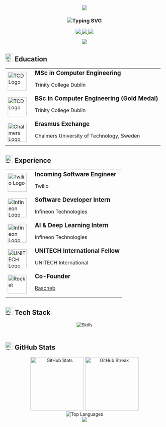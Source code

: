 <div align="center">
  <img src="https://capsule-render.vercel.app/api?type=waving&color=gradient&height=200&section=header&text=Aaron%20McCann&fontSize=80&fontAlignY=35&animation=fadeIn&fontColor=white" />
</div>
<h3 align="center">
  <img src="https://readme-typing-svg.herokuapp.com?font=Fira+Code&weight=500&size=25&duration=3000&pause=1000&color=41B883&center=true&vCenter=true&width=435&lines=Machine+Learning+Engineer;Deep+Learning+Specialist;Graph+Neural+Networks+Expert" alt="Typing SVG" />
</h3>
<p align="center">
  <a href="https://www.linkedin.com/in/aaron-mccann-/">
    <img src="https://img.shields.io/badge/-LinkedIn-0077B5?style=for-the-badge&logo=linkedin&logoColor=white&labelColor=0077B5" />
  </a>
  <a href="mailto:aaronmccann560@gmail.com">
    <img src="https://img.shields.io/badge/-Email-D14836?style=for-the-badge&logo=gmail&logoColor=white&labelColor=D14836" />
  </a>
  <a href="https://github.com/Aaron-McCann">
    <img src="https://img.shields.io/badge/-GitHub-181717?style=for-the-badge&logo=github&logoColor=white&labelColor=181717" />
  </a>
</p>
<div align="center">
  <img src="https://github-profile-trophy.vercel.app/?username=Aaron-McCann&theme=nord&column=8&no-frame=true&no-bg=true" />
</div>
<h2>
  <img src="https://raw.githubusercontent.com/Tarikul-Islam-Anik/Animated-Fluent-Emojis/master/Emojis/Travel%20and%20places/Graduation%20Cap.png" alt="Graduation Cap" width="25" height="25" /> 
  Education
</h2>
<table>
  <tr>
    <td width="70">
      <a href="https://www.tcd.ie/">
        <img src="https://www.tcd.ie/content/dam/websites/identitymanagement/logos/tcd/tcd-logo.svg" width="60" alt="TCD Logo">
      </a>
    </td>
    <td>
      <h3 style="margin: 0">MSc in Computer Engineering</h3>
      <p>Trinity College Dublin</p>
    </td>
  </tr>
  <tr>
    <td width="70">
      <a href="https://www.tcd.ie/">
        <img src="https://www.tcd.ie/content/dam/websites/identitymanagement/logos/tcd/tcd-logo.svg" width="60" alt="TCD Logo">
      </a>
    </td>
    <td>
      <h3 style="margin: 0">BSc in Computer Engineering (Gold Medal)</h3>
      <p>Trinity College Dublin</p>
    </td>
  </tr>
  <tr>
    <td width="70">
      <a href="https://www.chalmers.se/">
        <img src="https://www.chalmers.se/_next/static/media/chalmers-logo-black.414d7f9b.svg" width="60" alt="Chalmers Logo">
      </a>
    </td>
    <td>
      <h3 style="margin: 0">Erasmus Exchange</h3>
      <p>Chalmers University of Technology, Sweden</p>
    </td>
  </tr>
</table>
<h2>
  <img src="https://raw.githubusercontent.com/Tarikul-Islam-Anik/Animated-Fluent-Emojis/master/Emojis/Objects/Briefcase.png" alt="Briefcase" width="25" height="25" /> 
  Experience
</h2>
<table>
  <tr>
    <td width="70">
      <a href="https://www.twilio.com/">
        <img src="https://assets.twilio.com/public_assets/twilio-logo.svg" width="60" alt="Twilio Logo">
      </a>
    </td>
    <td>
      <h3 style="margin: 0">Incoming Software Engineer</h3>
      <p>Twilio</p>
    </td>
  </tr>
  <tr>
    <td width="70">
      <a href="https://www.infineon.com/">
        <img src="https://www.infineon.com/frontend/release_2022-05/dist/resources/img/logo.svg" width="60" alt="Infineon Logo">
      </a>
    </td>
    <td>
      <h3 style="margin: 0">Software Developer Intern</h3>
      <p>Infineon Technologies</p>
    </td>
  </tr>
  <tr>
    <td width="70">
      <a href="https://www.infineon.com/">
        <img src="https://www.infineon.com/frontend/release_2022-05/dist/resources/img/logo.svg" width="60" alt="Infineon Logo">
      </a>
    </td>
    <td>
      <h3 style="margin: 0">AI & Deep Learning Intern</h3>
      <p>Infineon Technologies</p>
    </td>
  </tr>
  <tr>
    <td width="70">
      <a href="https://www.unitech-international.org/">
        <img src="https://www.unitech-international.org/assets/uploads/2023/03/LIGHT_LOGO.png" width="60" alt="UNITECH Logo">
      </a>
    </td>
    <td>
      <h3 style="margin: 0">UNITECH International Fellow</h3>
      <p>UNITECH International</p>
    </td>
  </tr>
  <tr>
    <td width="70">
      <a href="https://www.linkedin.com/company/raschebb/">
        <img src="https://raw.githubusercontent.com/Tarikul-Islam-Anik/Animated-Fluent-Emojis/master/Emojis/Travel%20and%20places/Rocket.png" width="60" alt="Rocket">
      </a>
    </td>
    <td>
      <h3 style="margin: 0">Co-Founder</h3>
      <p><a href="https://www.linkedin.com/company/raschebb/">Rascheb</a></p>
    </td>
  </tr>
</table>
<h2>
  <img src="https://raw.githubusercontent.com/Tarikul-Islam-Anik/Animated-Fluent-Emojis/master/Emojis/Objects/Hammer%20and%20Wrench.png" alt="Tools" width="25" height="25" /> 
  Tech Stack
</h2>
<div align="center">
  <img src="https://skillicons.dev/icons?i=python,tensorflow,pytorch,javascript,react,flask,aws,postgres,cpp,git&theme=dark" alt="Skills" />
</div>
<br>
<h2>
  <img src="https://raw.githubusercontent.com/Tarikul-Islam-Anik/Animated-Fluent-Emojis/master/Emojis/Objects/Bar%20Chart.png" alt="Stats" width="25" height="25" /> 
  GitHub Stats
</h2>
<div align="center">
  <img src="https://github-readme-stats.vercel.app/api?username=Aaron-McCann&show_icons=true&theme=tokyonight&hide_border=true&count_private=true&bg_color=0D1117" height="170" alt="GitHub Stats">
  <img src="https://github-readme-streak-stats.herokuapp.com/?user=Aaron-McCann&theme=tokyonight&hide_border=true&background=0D1117" height="170" alt="GitHub Streak">
</div>
<div align="center">
  <img src="https://github-readme-stats.vercel.app/api/top-langs/?username=Aaron-McCann&theme=tokyonight&hide_border=true&bg_color=0D1117&layout=compact" alt="Top Languages">
</div>
<div align="center">
  <img src="https://capsule-render.vercel.app/api?type=waving&color=gradient&height=100&section=footer&animation=fadeIn" />
</div>
